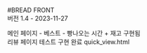 #BREAD FRONT  
버전 1.4 - 2023-11-27

메인 페이지 - 베스트 - 빵나오는 시간 + 재고 구현됨  
리뷰 페이지 테스트 구현 완료 quick_view.html
